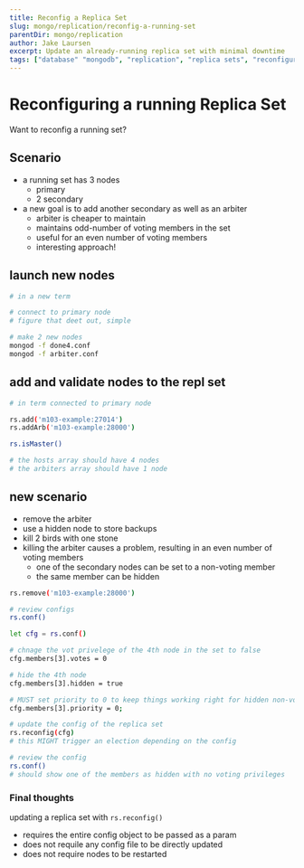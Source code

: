 ```yaml
---
title: Reconfig a Replica Set
slug: mongo/replication/reconfig-a-running-set
parentDir: mongo/replication
author: Jake Laursen
excerpt: Update an already-running replica set with minimal downtime
tags: ["database" "mongodb", "replication", "replica sets", "reconfiguration"]
---
```


# Reconfiguring a running Replica Set

Want to reconfig a running set?

## Scenario

- a running set has 3 nodes
  - primary
  - 2 secondary
- a new goal is to add another secondary as well as an arbiter
  - arbiter is cheaper to maintain
  - maintains odd-number of voting members in the set
  - useful for an even number of voting members
  - interesting approach!

## launch new nodes

```bash
# in a new term

# connect to primary node
# figure that deet out, simple

# make 2 new nodes
mongod -f done4.conf
mongod -f arbiter.conf
```

## add and validate nodes to the repl set

```bash
# in term connected to primary node

rs.add('m103-example:27014')
rs.addArb('m103-example:28000')

rs.isMaster()

# the hosts array should have 4 nodes
# the arbiters array should have 1 node
```

## new scenario

- remove the arbiter
- use a hidden node to store backups
- kill 2 birds with one stone
- killing the arbiter causes a problem, resulting in an even number of voting members
  - one of the secondary nodes can be set to a non-voting member
  - the same member can be hidden

```bash
rs.remove('m103-example:28000')

# review configs
rs.conf()

let cfg = rs.conf()

# chnage the vot privelege of the 4th node in the set to false
cfg.members[3].votes = 0

# hide the 4th node
cfg.members[3].hidden = true

# MUST set priority to 0 to keep things working right for hidden non-voting nodes
cfg.members[3].priority = 0;

# update the config of the replica set
rs.reconfig(cfg)
# this MIGHT trigger an election depending on the config

# review the config
rs.conf()
# should show one of the members as hidden with no voting privileges
```

### Final thoughts

updating a replica set with `rs.reconfig()`

- requires the entire config object to be passed as a param
- does not requile any config file to be directly updated
- does not require nodes to be restarted
